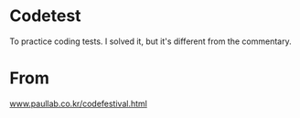 # Codetest
To practice coding tests.
I solved it, but it's different from the commentary.
# From
www.paullab.co.kr/codefestival.html
